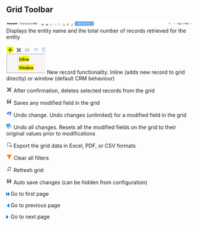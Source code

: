 ## Grid Toolbar

![](Toolbar_toolbar.PNG)
Displays the entity name and the total number of records retrieved for the entity

![](Toolbar_createnewrecord.PNG)
New record functionality. Inline (adds new record to grid directly) or window (default CRM behaviour)

![](Toolbar_delete.png)
After confirmation, deletes selected records from the grid

![](Toolbar_save.png)
Saves any modified field in the grid

![](Toolbar_undo.png)
Undo change. Undo changes (unlimited) for a modified field in the grid

![](Toolbar_undoall.png)
Undo all changes. Resets all the modified fields on the grid to their original values prior to modifications

![](Toolbar_export16.png)
Export the grid data in Excel, PDF, or CSV formats

![](Toolbar_gridfilter_clear.png)
Clear all filters

![](Toolbar_refresh16.png)
Refresh grid

![](Toolbar_save.png)
Auto save changes (can be hidden from configuration)

![](Toolbar_first.gif)
Go to first page

![](Toolbar_prev.gif)
Go to previous page

![](Toolbar_next.gif)
Go to next page


